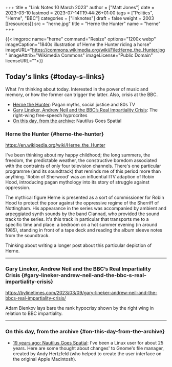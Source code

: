 +++
title = "Link Notes 10 March 2023"
author = ["Matt Jones"]
date = 2023-03-10
lastmod = 2023-07-14T19:44:26+01:00
tags = ["Politics", "Herne", "BBC"]
categories = ["linknotes"]
draft = false
weight = 2003
[[resources]]
  src = "herne.jpg"
  title = "Herne the Hunter"
  name = "herne"
+++

{{< imgproc name="herne"
    command="Resize"
    options="1200x webp"
    imageCaption="1840s illustration of Herne the Hunter riding a horse"
    imageURL="https://commons.wikimedia.org/wiki/File:Herne_the_Hunter.jpg"
    imageAttrib="Wikimedia Commons"
    imageLicense="Public Domain"
    licenseURL="">}}


## Today's links {#today-s-links}

What I'm thinking about today. Interested in the power of music and memory, or how the former can trigger the latter. Also, crisis at the BBC.

-   [Herne the Hunter](/blog/links/2023/03/10#herne-the-hunter): Pagan myths, social justice and 80s TV
-   [Gary Lineker, Andrew Neil and the BBC’s Real Impartiality Crisis](/blog/links/2023/03/10#gary-lineker-andrew-neil-and-the-bbc-s-real-impartiality-crisis): The right-wing free-speech hyprocrites
-   [On this day, from the archive](/blog/links/2023/03/10#on-this-day-from-the-archive): Nautilus Goes Spatial

<!--more-->


### Herne the Hunter {#herne-the-hunter}

<https://en.wikipedia.org/wiki/Herne_the_Hunter>

I've been thinking about my happy childhood; the long summers, the freedom, the predictable weather, the constructive boredom associated with the contraints of only four television channels. There's one particular programme (and its soundtrack) that reminds me of this period more than anything. 'Robin of Sherwood' was an influential ITV adaption of Robin Hood, introducing pagan mythology into its story of struggle against oppression.

The mythical figure Herne is presented as a sort of commissioner for Robin Hood to protect the poor against the oppressive regime of the Sherriff of Nottingham. His appearance in the series was accompanied by  ambient and arpeggiated synth sounds by the band Clannad, who provided the sound track to the series. It's this track in particular that transports me to a specific time and place: a bedroom on a hot summer evening (in around 1985), standing in front of a tape deck and reading the album sleeve notes from the soundtrack.

Thinking about writing a longer post about this particular depiction of Herne.

---


### Gary Lineker, Andrew Neil and the BBC’s Real Impartiality Crisis {#gary-lineker-andrew-neil-and-the-bbc-s-real-impartiality-crisis}

<https://bylinetimes.com/2023/03/09/gary-lineker-andrew-neil-and-the-bbcs-real-impartiality-crisis/>

Adam Bienkov lays bare the rank hypocrisy shown by the right wing in relation to BBC impartiality.

---


### On this day, from the archive {#on-this-day-from-the-archive}

-   [19 years ago: Nautilus Goes Spatial](<https://mattjon.es/blog/2004/03/nautilus-goes-spatial/>): I've been a Linux user for about 25 years. Here are some thought about changes' to Gnome's file manager, created by Andy Hertzfeld (who helped to create the user interface on the original Apple Macintosh).


[//]: # "Exported with love from a post written in Org mode"
[//]: # "- https://github.com/kaushalmodi/ox-hugo"
